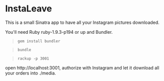 InstaLeave
==========
 
This is a small Sinatra app to have all your Instagram pictures downloaded.

You'll need Ruby ruby-1.9.3-p194 or up and Bundler.

> `gem install bundler`

> `bundle`

> `rackup -p 3001`

open http://localhost:3001, authorize with Instagram and let it download all your orders into ./media.